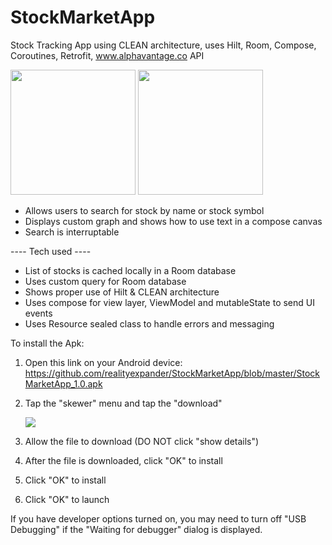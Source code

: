 # StockMarketApp
Stock Tracking App using CLEAN architecture, uses Hilt, Room, Compose, Coroutines, Retrofit, www.alphavantage.co API

[<img src="https://user-images.githubusercontent.com/5157474/171551314-c0e1dd15-310a-4808-9c25-1be2749a0980.png" width="200"/>](https://user-images.githubusercontent.com/5157474/171551314-c0e1dd15-310a-4808-9c25-1be2749a0980.png)
[<img src="https://user-images.githubusercontent.com/5157474/171551338-c5dd5906-d6cf-4316-b2ef-5273c0632dff.png" width="200"/>](https://user-images.githubusercontent.com/5157474/171551338-c5dd5906-d6cf-4316-b2ef-5273c0632dff.png)


- Allows users to search for stock by name or stock symbol
- Displays custom graph and shows how to use text in a compose canvas
- Search is interruptable

---- Tech used ----
- List of stocks is cached locally in a Room database
- Uses custom query for Room database
- Shows proper use of Hilt & CLEAN architecture
- Uses compose for view layer, ViewModel and mutableState to send UI events
- Uses Resource sealed class to handle errors and messaging

To install the Apk:

1. Open this link on your Android device:
   https://github.com/realityexpander/StockMarketApp/blob/master/StockMarketApp_1.0.apk
2. Tap the "skewer" menu and tap the "download"

   [![](https://user-images.githubusercontent.com/5157474/147434050-57102a30-af32-46ed-a90b-d94e0c4a4f35.jpg)]()
3. Allow the file to download (DO NOT click "show details")
4. After the file is downloaded, click "OK" to install
5. Click "OK" to install
6. Click "OK" to launch

If you have developer options turned on, you may need to turn off "USB Debugging" if the "Waiting for debugger" dialog is displayed.
